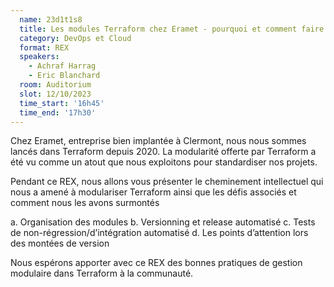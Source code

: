 ```yaml
---
  name: 23d1t1s8
  title: Les modules Terraform chez Eramet - pourquoi et comment faire ?
  category: DevOps et Cloud
  format: REX
  speakers: 
    - Achraf Harrag
    - Eric Blanchard
  room: Auditorium
  slot: 12/10/2023
  time_start: '16h45'
  time_end: '17h30'
---
```

Chez Eramet, entreprise bien implantée à Clermont, nous nous sommes lancés dans Terraform depuis 2020. La modularité offerte par Terraform a été vu comme un atout que nous exploitons pour standardiser nos projets. 

Pendant ce REX, nous allons vous présenter le cheminement intellectuel qui nous a amené à modulariser Terraform ainsi que les défis associés et comment nous les avons surmontés

a.	Organisation des modules
b.	Versionning et release automatisé
c.	Tests de non-régression/d’intégration automatisé
d.	Les points d’attention lors des montées de version

Nous espérons apporter avec ce REX des bonnes pratiques de gestion modulaire dans Terraform à la communauté.

